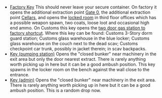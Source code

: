 - <a href="https://escapefromtarkov.gamepedia.com/Factory_exit_key"
  class="badge badge-primary">Factory Key</a> This should never leave your
  secure container. On factory it opens the additional extraction point [Gate
  0][gate0], the additional extraction point [Cellars][cellars], and opens the
  [locked room](#) in third floor offices which has a possible weapon spawn,
  two coats, loose loot and occasional high end ammo. On Customs this key opens
  the [two door gas station to factory shortcut][gas-shortcut]. Where this key
  can be found: Customs 3-Story dorm guard station; Customs glass warehouse in
  the blue locker; Customs glass warehouse on the couch next to the dead scav;
  Customs checkpoint car trunk, possibly in jacket therein; in scav backpacks.
- <a href="#" class="badge badge-info">Key (pumping station)</a> Opens the
  "closed bunker" near machinery in the exit area but only the door nearest
  extract. There is rarely anything worth picking up in here but it can be a
  good ambush position. This key spawns in the locker room on the bench against
  the wall close to the entrance. 
- <a href="#" class="badge badge-secondary">Key (admin)</a> Opens the "closed
  bunker" near machinery in the exit area. There is rarely anything worth
  picking up in here but it can be a good ambush position. This is a random
  drop now. 

[gate0]: #
[cellars]: #
[gas-shortcut]: #
